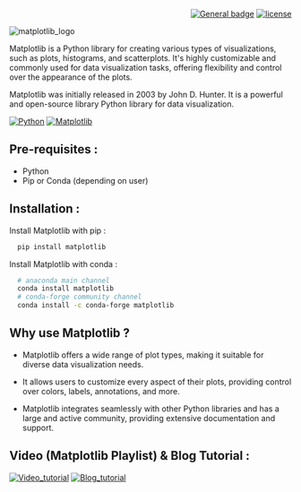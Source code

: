 <div align="right">
  
  <a href="">[![General badge](https://img.shields.io/badge/documentation-red.svg)](https://matplotlib.org/stable/index.html)</a>
  <a href="">[![license](https://img.shields.io/github/license/mardavsj/NumPy-in-Python.svg)](https://github.com/mardavsj/Matplotlib-in-Python/blob/main/LICENSE)</a>

</div>

![matplotlib_logo](https://matplotlib.org/3.3.0/_images/sphx_glr_logos2_003.png)

Matplotlib is a Python library for creating various types of visualizations, such as plots, histograms, and scatterplots. It's highly customizable and commonly used for data visualization tasks, offering flexibility and control over the appearance of the plots.

Matplotlib was initially released in 2003 by John D. Hunter. It is a powerful and open-source library Python library for data visualization. 

[![Python](https://img.shields.io/badge/Python-14354C?style=for-the-badge&logo=python&logoColor=white&color=blue)](https://github.com/python/)
[![Matplotlib](https://img.shields.io/badge/Matplotlib-%23ffffff.svg?style=for-the-badge&logo=Matplotlib&logoColor=black)](https://github.com/matplotlib/matplotlib)


## Pre-requisites :
* Python
* Pip or Conda (depending on user)
## Installation :

Install Matplotlib with pip :

```bash
  pip install matplotlib
```

Install Matplotlib with conda :

```bash
  # anaconda main channel 
  conda install matplotlib
  # conda-forge community channel
  conda install -c conda-forge matplotlib
```


    
## Why use Matplotlib ? 

* Matplotlib offers a wide range of plot types, making it suitable for diverse data visualization needs.

* It allows users to customize every aspect of their plots, providing control over colors, labels, annotations, and more.

* Matplotlib integrates seamlessly with other Python libraries and has a large and active community, providing extensive documentation and support.



## Video (Matplotlib Playlist) & Blog Tutorial : 

[![Video_tutorial](https://img.shields.io/badge/YouTube-FF0000?style=for-the-badge&logo=youtube&logoColor=white)](https://www.youtube.com/playlist?list=PLjVLYmrlmjGcC0B_FP3bkJ-JIPkV5GuZR)
[![Blog_tutorial](https://img.shields.io/badge/Medium-12100E?style=for-the-badge&logo=medium&logoColor=black&color=white)](https://medium.com/analytics-vidhya/a-beginners-guide-to-matplotlib-for-data-visualization-and-exploration-in-python-3fb32d03c3cd)
